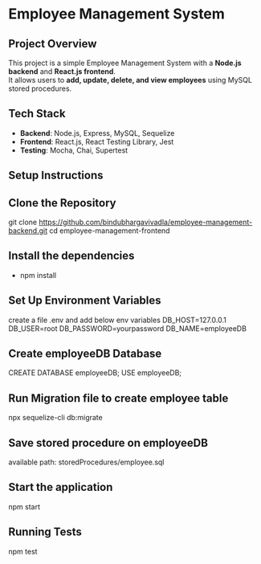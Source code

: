 # Employee Management System

## Project Overview
This project is a simple Employee Management System with a **Node.js backend** and **React.js frontend**.  
It allows users to **add, update, delete, and view employees** using MySQL stored procedures.

## Tech Stack
- **Backend**: Node.js, Express, MySQL, Sequelize
- **Frontend**: React.js, React Testing Library, Jest
- **Testing**: Mocha, Chai, Supertest

## Setup Instructions

## Clone the Repository

git clone https://github.com/bindubhargavivadla/employee-management-backend.git
cd employee-management-frontend

## Install the dependencies
- npm install

## Set Up Environment Variables
create a file .env and add below env variables
DB_HOST=127.0.0.1
DB_USER=root
DB_PASSWORD=yourpassword
DB_NAME=employeeDB

## Create employeeDB Database
CREATE DATABASE employeeDB;
USE employeeDB;

## Run Migration file to create employee table
npx sequelize-cli db:migrate

## Save stored procedure on employeeDB
available path: storedProcedures/employee.sql

## Start the application
npm start

## Running Tests
npm test
